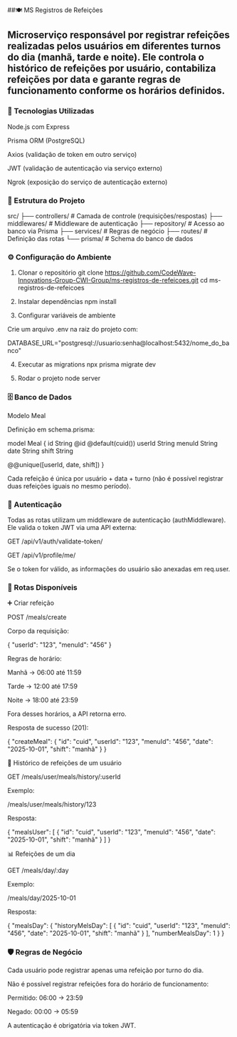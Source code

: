 ##🍽️ MS Registros de Refeições

## Microserviço responsável por registrar refeições realizadas pelos usuários em diferentes turnos do dia (manhã, tarde e noite). Ele controla o histórico de refeições por usuário, contabiliza refeições por data e garante regras de funcionamento conforme os horários definidos.

### 🚀 Tecnologias Utilizadas

Node.js com Express

Prisma ORM (PostgreSQL)

Axios (validação de token em outro serviço)

JWT (validação de autenticação via serviço externo)

Ngrok (exposição do serviço de autenticação externo)

### 📂 Estrutura do Projeto
src/
 ├── controllers/       # Camada de controle (requisições/respostas)
 ├── middlewares/       # Middleware de autenticação
 ├── repository/        # Acesso ao banco via Prisma
 ├── services/          # Regras de negócio
 ├── routes/            # Definição das rotas
 └── prisma/            # Schema do banco de dados

### ⚙️ Configuração do Ambiente
1. Clonar o repositório
git clone https://github.com/CodeWave-Innovations-Group-CWI-Group/ms-registros-de-refeicoes.git
cd ms-registros-de-refeicoes

2. Instalar dependências
npm install

3. Configurar variáveis de ambiente

Crie um arquivo .env na raiz do projeto com:

DATABASE_URL="postgresql://usuario:senha@localhost:5432/nome_do_banco"

4. Executar as migrations
npx prisma migrate dev

5. Rodar o projeto
node server

### 🗄️ Banco de Dados
Modelo Meal

Definição em schema.prisma:

model Meal {
  id        String   @id @default(cuid())
  userId    String
  menuId    String
  date      String
  shift     String

  @@unique([userId, date, shift])
}


Cada refeição é única por usuário + data + turno (não é possível registrar duas refeições iguais no mesmo período).

### 🔑 Autenticação

Todas as rotas utilizam um middleware de autenticação (authMiddleware).
Ele valida o token JWT via uma API externa:

GET /api/v1/auth/validate-token/

GET /api/v1/profile/me/

Se o token for válido, as informações do usuário são anexadas em req.user.

### 📌 Rotas Disponíveis
➕ Criar refeição

POST /meals/create

Corpo da requisição:

{
  "userId": "123",
  "menuId": "456"
}


Regras de horário:

Manhã → 06:00 até 11:59

Tarde → 12:00 até 17:59

Noite → 18:00 até 23:59

Fora desses horários, a API retorna erro.

Resposta de sucesso (201):

{
  "createMeal": {
    "id": "cuid",
    "userId": "123",
    "menuId": "456",
    "date": "2025-10-01",
    "shift": "manhã"
  }
}

📜 Histórico de refeições de um usuário

GET /meals/user/meals/history/:userId

Exemplo:

/meals/user/meals/history/123


Resposta:

{
  "mealsUser": [
    {
      "id": "cuid",
      "userId": "123",
      "menuId": "456",
      "date": "2025-10-01",
      "shift": "manhã"
    }
  ]
}

📊 Refeições de um dia

GET /meals/day/:day

Exemplo:

/meals/day/2025-10-01


Resposta:

{
  "mealsDay": {
    "historyMelsDay": [
      {
        "id": "cuid",
        "userId": "123",
        "menuId": "456",
        "date": "2025-10-01",
        "shift": "manhã"
      }
    ],
    "numberMealsDay": 1
  }
}

### 🛡️ Regras de Negócio

Cada usuário pode registrar apenas uma refeição por turno do dia.

Não é possível registrar refeições fora do horário de funcionamento:

Permitido: 06:00 → 23:59

Negado: 00:00 → 05:59

A autenticação é obrigatória via token JWT.
